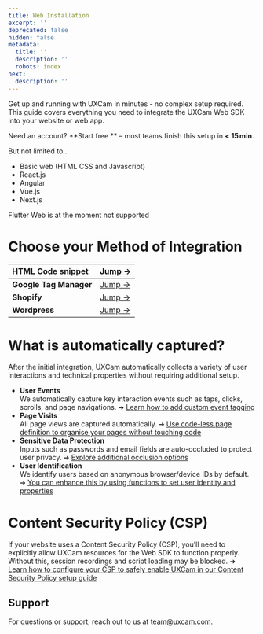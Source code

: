 ```yaml
---
title: Web Installation
excerpt: ''
deprecated: false
hidden: false
metadata:
  title: ''
  description: ''
  robots: index
next:
  description: ''
---
```

Get up and running with UXCam in minutes - no complex setup required. This guide covers everything you need to integrate the UXCam Web SDK into your website or web app.

<GitHubCallout type="note">Need an account? \*\*<Anchor label="Start free" target="_blank" href="https://app.uxcam.com/signup">Start free</Anchor>            \*\* – most teams finish this setup in **\< 15 min**.</GitHubCallout>

<Accordion title="Supported technologies" icon="fa-duotone fa-solid fa-code">
  But not limited to..

  * Basic web (HTML CSS and Javascript)
  * React.js
  * Angular
  * Vue.js
  * Next.js
</Accordion>

<GitHubCallout type="important">Flutter Web is at the moment not supported</GitHubCallout>

# Choose your Method of Integration

| HTML Code snippet      | <a href="html-code-snippet#">Jump →</a>    |
| :--------------------- | :----------------------------------------- |
| **Google Tag Manager** | <a href="google-tag-manager-1#">Jump →</a> |
| **Shopify**            | <a href="shopify-1#">Jump →</a>            |
| **Wordpress**          | <a href="wordpress-1#">Jump →</a>          |

# What is automatically captured?

After the initial integration, UXCam automatically collects a variety of user interactions and technical properties without requiring additional setup.

* **User Events**\
  We automatically capture key interaction events such as taps, clicks, scrolls, and page navigations.
  ➜ [Learn how to add custom event tagging](logging-custom-events#)
* **Page Visits**\
  All page views are captured automatically.
  ➜ [Use code-less page definition to organise your pages without touching code](define-pages-properties#)
* **Sensitive Data Protection**\
  Inputs such as passwords and email fields are auto-occluded to protect user privacy.
  ➜ [Explore additional occlusion options](occlusion-hide-sensitive-data#)
* **User Identification**\
  We identify users based on anonymous browser/device IDs by default.
  ➜ [You can enhance this by using functions to set user identity and properties](setting-user-properties#)

# Content Security Policy (CSP)

If your website uses a Content Security Policy (CSP), you’ll need to explicitly allow UXCam resources for the Web SDK to function properly. Without this, session recordings and script loading may be blocked. ➜ [Learn how to configure your CSP to safely enable UXCam in our Content Security Policy setup guide](configure-content-security-policy-csp#)

## Support

For questions or support, reach out to us at [team@uxcam.com](mailto:team@uxcam.com).
